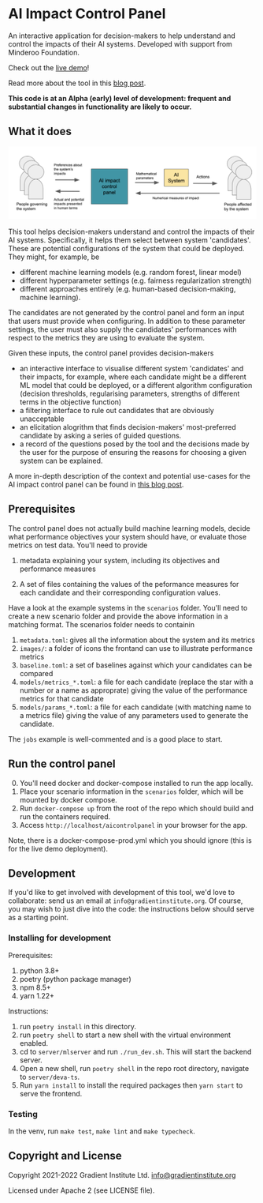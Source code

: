 # AI Impact Control Panel

An interactive application for decision-makers to help understand and control
the impacts of their AI systems. Developed with support from Minderoo
Foundation.

Check out the [live demo](https://portal.gradientinstitute.org/aicontrolpanel)!

Read more about the tool in this [blog post](https://medium.com/gradient-institute/ai-impact-control-panel-8f2316505a1f).

**This code is at an Alpha (early) level of development: frequent and substantial changes in functionality are likely to occur.**


## What it does

<img src="images/control_panel_location.png"/>

This tool helps decision-makers understand and control the impacts of their AI
systems. Specifically, it helps them select between system 'candidates'. These
are potential configurations of the system that could be deployed. They might,
for example, be 

- different machine learning models (e.g. random forest, linear model)
- different hyperparameter settings (e.g. fairness regularization strength)
- different approaches entirely (e.g. human-based decision-making, machine
  learning).

The candidates are not generated by the control panel and form an input that
users must provide when configuring. In addition to these parameter settings,
the user must also supply the candidates' performances with respect to the
metrics they are using to evaluate the system. 

Given these inputs, the control panel provides decision-makers

- an interactive interface to visualise different system 'candidates' and their
  impacts, for example, where each candidate might be a different ML model that
  could be deployed, or a different algorithm configuration (decision
  thresholds, regularising parameters, strengths of different terms in the
  objective function)
- a filtering interface to rule out candidates that are obviously
  unacceptable
- an elicitation alogrithm that finds decision-makers' most-preferred candidate
  by asking a series of guided questions.
- a record of the questions posed by the tool and the decisions made by the user for the purpose of ensuring the reasons for choosing a given system can be explained.

A more in-depth description of the context and potential use-cases for the AI impact
control panel can be found in [this blog post](https://medium.com/gradient-institute/ai-impact-control-panel-8f2316505a1f).


## Prerequisites

The control panel does not actually build machine learning models, decide what
performance objectives your system should have, or evaluate those metrics on
test data. You'll need to provide

1. metadata explaining your system, including its objectives and performance
   measures

2. A set of files containing the values of the peformance measures for each
   candidate and their corresponding configuration values.

Have a look at the example systems in the `scenarios` folder. You'll need to
create a new scenario folder and provide the above information in a matching
format. The scenarios folder needs to containin

1. `metadata.toml`: gives all the information about the system and its metrics
2. `images/`: a folder of icons the frontand can use to illustrate
   performance metrics
3. `baseline.toml`: a set of baselines against which your candidates
   can be compared
4. `models/metrics_*.toml`: a file for each candidate (replace the star with
   a number or a name as approprate) giving the value of the performance
   metrics for that candidate
5. `models/params_*.toml`: a file for each candidate (with matching name to
   a metrics file) giving the value of any parameters used to generate the
   candidate.

The `jobs` example is well-commented and is a good place to start.

## Run the control panel

0. You'll need docker and docker-compose installed to run the app locally.
1. Place your scenario information in the `scenarios` folder, which will be
   mounted by docker compose.
3. Run `docker-compose up` from the root of the repo which should build and run the containers required.
4. Access `http://localhost/aicontrolpanel` in your browser for the app.

Note, there is a docker-compose-prod.yml which you should ignore (this is for
the live demo deployment).

## Development

If you'd like to get involved with development of this tool, we'd love to
collaborate: send us an email at `info@gradientinstitute.org`. Of course, you
may wish to just dive into the code: the instructions below should serve as
a starting point.

### Installing for development

Prerequisites:

1. python 3.8+
2. poetry (python package manager)
3. npm 8.5+
4. yarn 1.22+

Instructions:

1. run `poetry install` in this directory.
2. run `poetry shell` to start a new shell with the virtual environment
   enabled.
3. cd to `server/mlserver` and run `./run_dev.sh`. This will start the backend
   server.
4. Open a new shell, run `poetry shell` in the repo root directory, navigate to
   `server/deva-ts`.
5. Run `yarn install` to install the required packages then `yarn start` to serve the frontend.

### Testing

In the venv, run `make test`, `make lint` and `make typecheck`.


## Copyright and License

Copyright 2021-2022 Gradient Institute Ltd. <info@gradientinstitute.org>

Licensed under Apache 2 (see LICENSE file).
